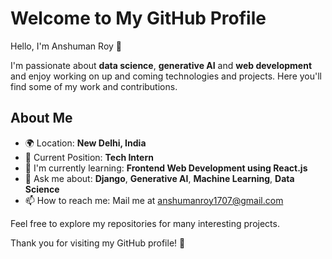 # Welcome to My GitHub Profile

Hello, I'm Anshuman Roy 👋

I'm passionate about **data science**, **generative AI** and **web development** and enjoy working on up and coming technologies and projects. Here you'll find some of my work and contributions.

## About Me

- 🌍 Location: **New Delhi, India**
- 💼 Current Position: **Tech Intern**
- 🌱 I'm currently learning: **Frontend Web Development using React.js**
- 💬 Ask me about: **Django**, **Generative AI**, **Machine Learning**, **Data Science**
- 📫 How to reach me: Mail me at anshumanroy1707@gmail.com


Feel free to explore my repositories for many interesting projects.

Thank you for visiting my GitHub profile! 🚀

<!---
AnshumanRoy/AnshumanRoy is a ✨ special ✨ repository because its `README.md` (this file) appears on your GitHub profile.
You can click the Preview link to take a look at your changes.
--->

